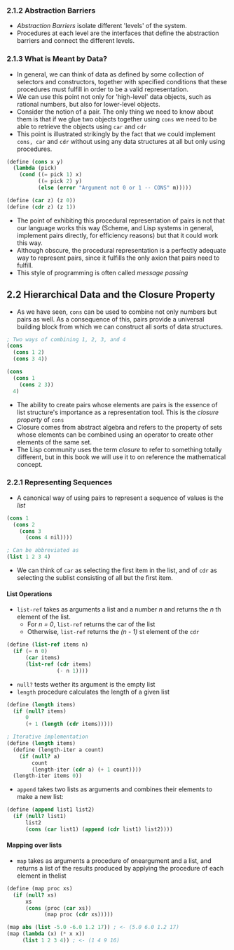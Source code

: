 ### 2.1.2 Abstraction Barriers
- _Abstraction Barriers_ isolate different 'levels' of the system.
- Procedures at each level are the interfaces that define the
abstraction barriers and connect the different levels.

### 2.1.3 What is Meant by Data?
- In general, we can think of data as defined by some collection of
selectors and constructors, together with specified conditions that
these procedures must fulfill in order to be a valid representation.
- We can use this point not only for 'high-level' data objects, such as
rational numbers, but also for lower-level objects.
- Consider the notion of a pair. The only thing we need to know about
them is that if we glue two objects together using `cons` we need to be
able to retrieve the objects using `car` and `cdr`
- This point is illustrated strikingly by the fact that we could
implement `cons, car` and `cdr` without using any data structures at all
but only using procedures.

```scm
(define (cons x y) 
  (lambda (pick)
    (cond ((= pick 1) x)
          ((= pick 2) y)
          (else (error "Argument not 0 or 1 -- CONS" m)))))

(define (car z) (z 0))
(define (cdr z) (z 1))
```

- The point of exhibiting this procedural representation of pairs is not
that our language works this way (Scheme, and Lisp systems in general,
implement pairs directly, for efficiency reasons) but that it could work
this way. 
- Although obscure, the procedural representation is a perfectly
adequate way to represent pairs, since it fulfills the only axion that
pairs need to fulfill.
- This style of programming is often called _message passing_

## 2.2 Hierarchical Data and the Closure Property

- As we have seen, `cons` can be used to combine not only numbers but
pairs as well. As a consequence of this, pairs provide a universal
building block from which we can construct all sorts of data structures.

```scm
; Two ways of combining 1, 2, 3, and 4
(cons
  (cons 1 2)
  (cons 3 4))

(cons
  (cons 1
    (cons 2 3))
  4)
```

- The ability to create pairs whose elements are pairs is the essence of
list structure's importance as a representation tool. This is the
_closure property_ of `cons`
- Closure comes from abstract algebra and refers to the property of sets
whose elements can be combined using an operator to create other
elements of the same set. 
- The Lisp community uses the term _closure_ to refer to something
totally different, but in this book we will use it to on reference the
mathematical concept.

### 2.2.1 Representing Sequences
- A canonical way of using pairs to represent a sequence of values is
the _list_ 

```scm
(cons 1
  (cons 2
    (cons 3
      (cons 4 nil))))

; Can be abbreviated as
(list 1 2 3 4)
```

- We can think of `car` as selecting the first item in the list, and of
`cdr` as selecting the sublist consisting of all but the first item.

#### List Operations
- `list-ref` takes as arguments a list and a number _n_ and returns the
_n_ th element of the list.
  - For _n = 0_, `list-ref` returns the car of the list
  - Otherwise, `list-ref` returns the _(n - 1)_ st element of the `cdr`

```scm
(define (list-ref items n)
  (if (= n 0)
      (car items)
      (list-ref (cdr items)
                (- n 1))))
```

- `null?` tests wether its argument is the empty list
- `length` procedure calculates the length of a given list

```scm
(define (length items)
  (if (null? items)
      0
      (+ 1 (length (cdr items)))))

; Iterative implementation
(define (length items)
  (define (length-iter a count)
    (if (null? a)
        count
        (length-iter (cdr a) (+ 1 count))))
  (length-iter items 0))
```

- `append` takes two lists as arguments and combines their elements to
make a new list:

```scm
(define (append list1 list2)
  (if (null? list1)
      list2
      (cons (car list1) (append (cdr list1) list2))))
```

#### Mapping over lists
- `map` takes as arguments a procedure of oneargument and a list, and
returns a list of the results produced by applying the procedure of each
element in thelist

```scm
(define (map proc xs)
  (if (null? xs)
      xs
      (cons (proc (car xs))
            (map proc (cdr xs)))))

(map abs (list -5.0 -6.0 1.2 17)) ; <- (5.0 6.0 1.2 17)
(map (lambda (x) (* x x))
     (list 1 2 3 4)) ; <- (1 4 9 16)
```
